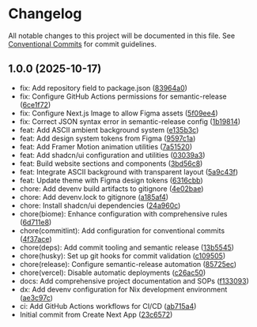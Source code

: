 # Changelog

All notable changes to this project will be documented in this file. See [Conventional Commits](https://conventionalcommits.org) for commit guidelines.

## 1.0.0 (2025-10-17)

* fix: Add repository field to package.json ([83964a0](https://github.com/mcgilly17/asterisk/commit/83964a0))
* fix: Configure GitHub Actions permissions for semantic-release ([6ce1f72](https://github.com/mcgilly17/asterisk/commit/6ce1f72))
* fix: Configure Next.js Image to allow Figma assets ([5f09ee4](https://github.com/mcgilly17/asterisk/commit/5f09ee4))
* fix: Correct JSON syntax error in semantic-release config ([1b19814](https://github.com/mcgilly17/asterisk/commit/1b19814))
* feat: Add ASCII ambient background system ([e135b3c](https://github.com/mcgilly17/asterisk/commit/e135b3c))
* feat: Add design system tokens from Figma ([9597c1a](https://github.com/mcgilly17/asterisk/commit/9597c1a))
* feat: Add Framer Motion animation utilities ([7a51520](https://github.com/mcgilly17/asterisk/commit/7a51520))
* feat: Add shadcn/ui configuration and utilities ([03039a3](https://github.com/mcgilly17/asterisk/commit/03039a3))
* feat: Build website sections and components ([3bd56c8](https://github.com/mcgilly17/asterisk/commit/3bd56c8))
* feat: Integrate ASCII background with transparent layout ([5a9c43f](https://github.com/mcgilly17/asterisk/commit/5a9c43f))
* feat: Update theme with Figma design tokens ([6316cbb](https://github.com/mcgilly17/asterisk/commit/6316cbb))
* chore: Add devenv build artifacts to gitignore ([4e02bae](https://github.com/mcgilly17/asterisk/commit/4e02bae))
* chore: Add devenv.lock to gitignore ([a185af4](https://github.com/mcgilly17/asterisk/commit/a185af4))
* chore: Install shadcn/ui dependencies ([24a960c](https://github.com/mcgilly17/asterisk/commit/24a960c))
* chore(biome): Enhance configuration with comprehensive rules ([6d711e8](https://github.com/mcgilly17/asterisk/commit/6d711e8))
* chore(commitlint): Add configuration for conventional commits ([4f37ace](https://github.com/mcgilly17/asterisk/commit/4f37ace))
* chore(deps): Add commit tooling and semantic release ([13b5545](https://github.com/mcgilly17/asterisk/commit/13b5545))
* chore(husky): Set up git hooks for commit validation ([c109505](https://github.com/mcgilly17/asterisk/commit/c109505))
* chore(release): Configure semantic-release automation ([85725ec](https://github.com/mcgilly17/asterisk/commit/85725ec))
* chore(vercel): Disable automatic deployments ([c26ac50](https://github.com/mcgilly17/asterisk/commit/c26ac50))
* docs: Add comprehensive project documentation and SOPs ([f133093](https://github.com/mcgilly17/asterisk/commit/f133093))
* dx: Add devenv configuration for Nix development environment ([ae3c97c](https://github.com/mcgilly17/asterisk/commit/ae3c97c))
* ci: Add GitHub Actions workflows for CI/CD ([ab715a4](https://github.com/mcgilly17/asterisk/commit/ab715a4))
* Initial commit from Create Next App ([23c6572](https://github.com/mcgilly17/asterisk/commit/23c6572))

